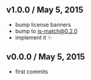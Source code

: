 

## v1.0.0 / May 5, 2015
- bump license banners
- bump to is-match@0.2.0
- implement it :sparkles:

## v0.0.0 / May 5, 2015
- first commits